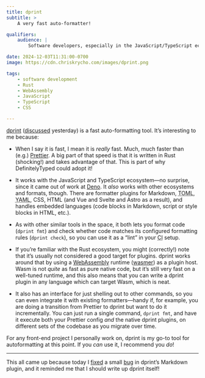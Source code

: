 ```yaml
---
title: dprint
subtitle: >
    A very fast auto-formatter!

qualifiers:
    audience: |
        Software developers, especially in the JavaScript/TypeScript ecosystem.

date: 2024-12-03T11:31:00-0700
image: https://cdn.chriskrycho.com/images/dprint.png

tags:
    - software development
    - Rust
    - WebAssembly
    - JavaScript
    - TypeScript
    - CSS

---
```


[dprint][dprint] ([discussed][post] yesterday) is a fast auto-formatting tool. It’s interesting to me because:

[dprint]: https://dprint.dev
[post]: https://v5.chriskrycho.com/notes/definitelytyped-dprint-setup/

- When I say it is fast, I mean it is *really* fast. Much, much faster than (e.g.) [Prettier][prettier]. A big part of that speed is that it is written in Rust (shocking!) and takes advantage of that. This is part of why DefinitelyTyped could adopt it!

- It works with the JavaScript and TypeScript ecosystem—no surprise, since it came out of work at [Deno][deno]. It *also* works with other ecosystems and formats, though. There are formatter plugins for Markdown, <abbr title="Tom’s Own Markup Language">TOML</abbr>, <abbr title="Yet Another Markup Language">YAML</abbr>, <abbr>CSS</abbr>, <abbr>HTML</abbr> (and Vue and Svelte and Astro as a result), and handles embedded languages (code blocks in Markdown, script or style blocks in <abbr>HTML</abbr>, etc.).

- As with other similar tools in the space, it both lets you format code (`dprint fmt`) and check whether code matches its configured formatting rules (`dprint check`), so you can use it as a “lint” in your <abbr title="continuous integration">CI</abbr> setup.

- If you’re familiar with the Rust ecosystem, you might (correctly!) note that it’s usually not considered a good target for plugins. dprint works around that by using a [WebAssembly][wasm] runtime ([wasmer][wasmer]) as a plugin host. Wasm is not *quite* as fast as pure native code, but it’s still very fast on a well-tuned runtime, and this also means that you can write a dprint plugin in any language which can target Wasm, which is neat.

- It also has an interface for just shelling out to other commands, so you can even integrate it with existing formatters—handy if, for example, you are doing a transition from Prettier to dprint but want to do it incrementally. You can just run a single command, `dprint fmt`, and have it execute both your Prettier config *and* the native dprint plugins, on different sets of the codebase as you migrate over time.

For any front-end project I personally work on, dprint is my go-to tool for autoformatting at this point. If you *can* use it, I recommend you *do*!


[prettier]: https://prettier.io
[deno]: https://deno.com
[wasm]: https://webassembly.org
[wasmer]: https://wasmer.io

---

This all came up because today I [fixed][pr] a small [bug][bug] in dprint’s Markdown plugin, and it reminded me that I should write up dprint itself!
        
[dtdprint]: https://v5.chriskrycho.com/notes/definitelytyped-dprint-setup/
[pr]: https://github.com/dprint/dprint-plugin-markdown/pull/130
[bug]: https://github.com/dprint/dprint-plugin-markdown/issues/129

